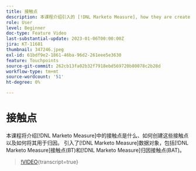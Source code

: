 ```yaml
---
title: 接触点
description: 本课程介绍引入的 [!DNL Marketo Measure], how they are created, and how they are used for attribution. [!DNL Marketo Measure] 数据对象中的接触点，包括 [!DNL Marketo Measure] 接触点(BT)和 [!DNL Marketo Measure] 归因接触点(BAT)。
role: User
level: Beginner
doc-type: Feature Video
last-substantial-update: 2023-01-06T00:00:00Z
jira: KT-11681
thumbnail: 347246.jpeg
exl-id: 61bdf9e2-1861-46ba-96d2-261eee5e3630
feature: Touchpoints
source-git-commit: 262cb13fa02b32f7918ebd569720b80078c2b28d
workflow-type: tm+mt
source-wordcount: '51'
ht-degree: 0%

---
```


# 接触点

本课程将介绍[!DNL Marketo Measure]中的接触点是什么、如何创建这些接触点以及如何将其用于归因。 引入了[!DNL Marketo Measure]数据对象，包括[!DNL Marketo Measure]接触点(BT)和[!DNL Marketo Measure]归因接触点(BAT)。

>[!VIDEO](https://video.tv.adobe.com/v/347246/?learn=on){transcript=true}
